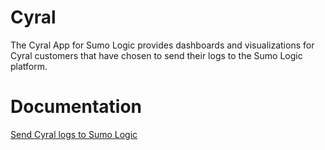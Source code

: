 
# Cyral

The Cyral App for Sumo Logic provides dashboards and visualizations for Cyral customers that have chosen to send their logs to the Sumo Logic platform.

# Documentation
   [Send Cyral logs to Sumo Logic](https://cyral.com/docs/integration-siem#send-cyral-logs-to-sumo-logic) 
